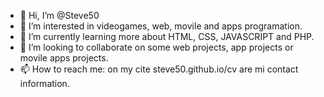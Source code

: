 - 👋 Hi, I’m @Steve50
- 👀 I’m interested in videogames, web, movile and apps programation.
- 🌱 I’m currently learning more about HTML, CSS, JAVASCRIPT and PHP.
- 💞️ I’m looking to collaborate on some web projects, app projects or movile apps projects.
- 📫 How to reach me: on my cite steve50.github.io/cv are mi contact information.

<!---
Steve50/Steve50 is a ✨ special ✨ repository because its `README.md` (this file) appears on your GitHub profile.
You can click the Preview link to take a look at your changes.
--->
